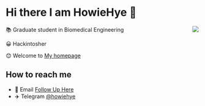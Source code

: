 # Hi there I am HowieHye 👋
<a href="https://howiehye.top">
  <img align="right" src="https://github-readme-stats.vercel.app/api?username=HowieHye&show_icons=true&theme=default" />
</a>

📚 Graduate student in Biomedical Engineering

😀 Hackintosher

😊 Welcome to [My homepage](https://howiehye.top)

## How to reach me
<!-- <img align="left" src="https://github-readme-stats.vercel.app/api/top-langs/?username=HowieHye&layout=compact"> -->

- 📧 Email [Follow Up Here](mailto:howiehye@163.com)
- ✈️ Telegram [@howiehye](https://t.me/howiehye)


